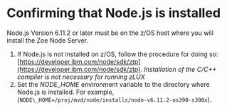 # Confirming that Node.js is installed

Node.js Version 6.11.2 or later must be on the z/OS host where you will install the Zoe Node Server.

1.   If Node.js is not installed on z/OS, follow the procedure for doing so: [https://developer.ibm.com/node/sdk/ztp](https://developer.ibm.com/node/sdk/ztp). *Installation of the C/C++ compiler is not necessary for running zLUX*
2.   Set the *NODE_HOME* environment variable to the directory where Node.js is installed. For example, \(`NODE\_HOME=/proj/mvd/node/installs/node-v6.11.2-os390-s390x`\). 


